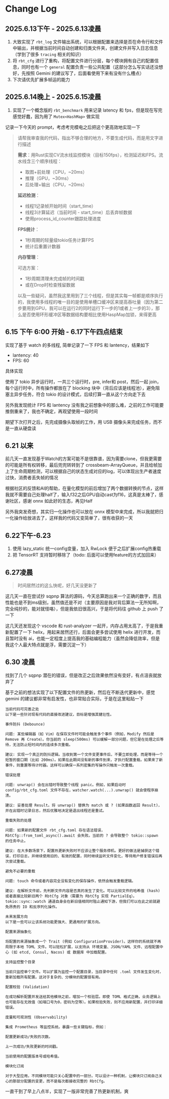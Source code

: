 # Change Log

## 2025.6.13下午 - 2025.6.13凌晨

1. 大致实现了 `rbt_log` 文件输出系统，可以根据配置来选择是否在命令行和文件中输出，并根据当前时间自动创建和归类文件夹，创建文件并写入日志信息（学到了很多 `tracing` 相关的知识）
2. 将 `rbt_cfg` 进行了重构，将配置文件进行分层，每个模块拥有自己的配置信息，同时也有一个 `general` 配置负责一些公共配置（这部分怎么写实话还没想好，先按照 Gemini 的建议写了，后面看使用下来有没有什么槽点）
3. 下次请优先扩展多帧运的能力

## 2025.6.14晚上 - 2025.6.15凌晨

1. 实现了一个概念版的 `rbt_benchmark` 用来记录 latency 和 fps，但是现在写完感觉好蠢，因为用了 `Mutex<HashMap>` 做实现

记录一下今天的 prompt，考虑考完模电之后把这个更高效地实现一下

> 请帮我审查我的代码，指出不够合理的地方，不要生成代码，而是用文字进行描述
>
> **需求**：用Rust实现CV流水线监控模块（目标150fps），检测延迟和FPS。流水线含三个顺序线程：
>
> - 取图+前处理（CPU，~20ms）
> - 推理（GPU，~30ms）
> - 后处理+输出（CPU，~20ms）
>
> **延迟检测**：
>
> - 线程1记录帧开始时间（start_time）
> - 线程3计算延迟（当前时间 - start_time）后丢弃帧数据
> - 使用process_id_counter跟踪处理进度
>
> **FPS统计**：
>
> - 1秒周期的轻量级tokio任务计算FPS
> - 统计后重置计数器
>
> **内存管理**：
>
> 可选方案：
>
> - 1秒周期清理未完成帧的时间戳
> - 或在Drop时检查残留数据
>
> 以及一些疑问，虽然我这里用到了三个线程，但是其实每一帧都是顺序执行的，我使用多线程的唯一目的是使用单槽口缓冲区来提高吞吐量（因为第二步要用到GPU，我可以在运行2的同时运行下一步的1或者上一步的3），那么是否使用环形缓冲区等数据结构要相比使用HaspMap加锁，来得更高

## 6.15 下午 6:00 开始 - 6.17下午四点结束

实现了基于 watch 的多线程, 简单记录了一下 FPS 和 lantency，结果如下

- lantency: 40
- FPS: 60

具体实现

使用了 tokio 异步运行时，一共三个运行时，pre, infer和 post，然后一起 join，每个运行时中，所有操作都放在了 blocking 块中（背后应该是线程池），避免阻塞主异步任务，符合 tokio 的设计模式，后续打算一直从这个方向走下去

另外我发现统计 FPS 和 lantency 没有我之前想象中的那么难，之前的工作可能要推倒重来了，我也不确定，再观望使用一段时间

期望下次打开之后，先完成摄像头取帧的工作，用 USB 摄像头来完成任务，而不是一直从硬盘读

## 6.21 以来

前几天一直发现基于Watch的方案可能不是很靠谱，因为需要clone，但我更需要的可能是所有权转移，最后兜兜转转到了 crossbeam-ArrayQueue，并且给帧加上了生命周期检测，可以根据自己的状态生成对应的log，可以体现出生产者速度过快，消费者丢失帧的情况

根据社区的反馈和AI的帮助，在量化模型的前后增加了两个数据转换的节点，这样我就不需要自己处理half了，输入f32之后GPU自动cast为f16，这真是太棒了，感谢社区，感谢 onnx 如此好的生态，再见Half

另外我突发奇想，其实归一化操作也可以放在 onnx 模型中来完成，所以我就把归一化操作给放进去了，这样我的代码又变简单了，很有收获的一天

## 6.22下午-6.23

1. 使用 lazy_static 统一config变量，加入 RwLock 便于之后扩展config热重载
2. 把 TensorRT 支持暂时移除了（todo: 后面可以使用feature的方式加回来）

## 6.27凌晨

> 时间居然过的这么快呢，好几天没更新了

这几天一直在尝试抄 sqpnp 算法的源码，今天总算跑出来一个正确的数字，而且性能也是不到ms级别，虽然值还是不对（主要原因是我对背后算法一无所知啊，完全纯抄的，能对就怪咯），但是我依旧很高兴，于是将代码往 github 上 push 了一下

这几天还发现这个 vscode 和 rust-analyzer 一起开，内存占用太高了，于是我重新配置了一下 helix，用起来居然还行，后面会更多尝试使用 helix 进行开发，而且暂时没有 ai，也能一定程度上提高我的基础编程能力（虽然会降低效率，但是我这个人最大特点就是浮，需要沉淀一下）

## 6.30 凌晨

找到了几个 sqpnp 潜在的错误，但是改正之后效果依然没有变好，有点沮丧就放弃了

基于之前的想法实现了以下配置文件的热更新，然后在不断迭代更新中，感觉 gemini 的建议都非常有启发性，也非常贴合实际，于是在这里粘贴一下

```
当前代码可完善之处
以下是一些针对现有代码的直接改进建议，目标是增强其健壮性。

事件防抖 (Debounce)

问题: 某些编辑器（如 Vim）在保存文件时可能会触发多个事件（例如，Modify 然后是 Remove 再 Create）。你当前的 sleep(500ms) 可以缓解一部分问题，但它是在处理之后等待，无法防止短时间内的连续多次重载。

建议: 实现一个真正的防抖逻辑。当收到第一个文件变更事件后，不要立即处理，而是等待一个短暂的窗口期（比如 200ms）。如果在此期间没有新的事件到来，才执行配置重载。如果来了新事件，则重置等待计时器。这样可以确保一系列密集的写操作只触发一次重载。

错误处理

问题: unwrap() 会在出错时导致整个线程 panic。例如，如果启动时 config/rbt_cfg.toml 文件不存在，watcher.watch(...).unwrap() 就会使程序崩溃。

建议: 妥善处理 Result。将 unwrap() 替换为 match 或 ? (如果函数返回 Result)，并在出错时记录日志，然后优雅地决定是退出线程还是重试。

重载失败的处理

问题: 如果新的配置文件 rbt_cfg.toml 存在语法错误，RbtCfg::from_toml_async().await 会失败。当前的 ? 会导致整个 tokio::spawn 的任务中止。

建议: 在大多数场景下，配置热更新失败时不应该让整个服务停机。更好的做法是捕获这个错误，打印日志，并继续使用旧的、有效的配置，同时继续监听文件变化，等待用户修复错误后再次尝试重载。

避免不必要的重载

问题: touch 命令或者内容完全没有变化的保存操作，依然会触发重载逻辑。

建议: 在解析文件前，先判断文件内容是否真的发生了变化。可以比较文件的哈希值 (hash) 或者直接比较新旧两个 RbtCfg 对象（需要为 RbtCfg 实现 PartialEq）。tokio::sync::watch 通道自身会在新旧值相同时阻止通知下游，但我们可以在此之前就避免昂贵的 IO 和反序列化操作。

未来发展方向
以下是一些可以让该系统功能更强大、更通用的扩展方向。

配置来源抽象化

将配置的来源抽象成一个 Trait (例如 ConfigurationProvider)。这样你的系统就不再局限于本地 TOML 文件。可以轻松扩展，以支持从 环境变量、JSON/YAML 文件、远程配置中心 (如 etcd, Consul, Nacos) 或 数据库 中加载配置。

支持监控整个目录

当前只监控单个文件。可以扩展为监控一个配置目录，当目录中任何 .toml 文件发生变化时，重新加载所有配置。这对于复杂的、分模块的配置很有用。

配置校验 (Validation)

在成功解析配置并发送给其他模块之前，增加一个校验层。即使 TOML 格式正确，业务逻辑上也可能存在无效值（如端口号为0，密码为空等）。如果校验失败，则不应用新配置，并打印详细错误。

度量和可观测性 (Observability)

集成 Prometheus 等监控系统。暴露一些关键指标，例如：

配置更新成功/失败的次数。

上一次成功/失败更新的时间戳。

当前使用的配置版本号或哈希值。

模块化订阅

对于大型应用，不同模块可能只关心配置中的一部分。可以设计一种机制，让模块只订阅自己关心的那部分配置的变更，而不是每次都接收完整的 RbtCfg。

```

一直干到了早上八点半，实现了一版非常完善了热更新机制，爽
